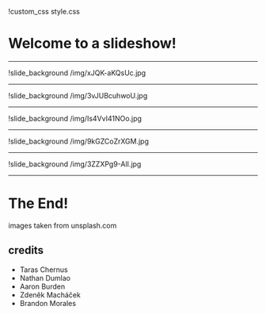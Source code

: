 !custom_css style.css

# Welcome to a slideshow!

---

!slide_background /img/xJQK-aKQsUc.jpg

---

!slide_background /img/3vJUBcuhwoU.jpg

---

!slide_background /img/Is4VvI41NOo.jpg

---

!slide_background /img/9kGZCoZrXGM.jpg

---

!slide_background /img/3ZZXPg9-AlI.jpg

---

# The End!
images taken from unsplash.com
## credits
* Taras Chernus
* Nathan Dumlao
* Aaron Burden
* Zdeněk Macháček
* Brandon Morales